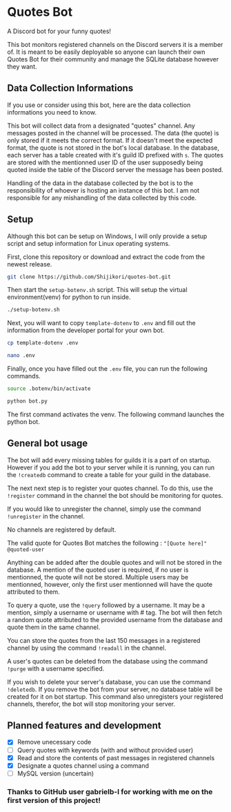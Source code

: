 # Quotes Bot
A Discord bot for your funny quotes!

This bot monitors registered channels on the Discord servers it is a member of. It is meant to be easily deployable so anyone can launch their own Quotes Bot for their community and manage the SQLite database however they want.

## Data Collection Informations
If you use or consider using this bot, here are the data collection informations you need to know.

This bot will collect data from a designated "quotes" channel. Any messages posted in the channel will be processed. The data (the quote) is only stored if it meets the correct format. If it doesn't meet the expected format, the quote is not stored in the bot's local database. In the database, each server has a table created with it's guild ID prefixed with `s`. The quotes are stored with the mentionned user ID of the user supposedly being quoted inside the table of the Discord server the message has been posted.

Handling of the data in the database collected by the bot is to the responsibility of whoever is hosting an instance of this bot. I am not responsible for any mishandling of the data collected by this code.

## Setup

Although this bot can be setup on Windows, I will only provide a setup script and setup information for Linux operating systems.

First, clone this repository or download and extract the code from the newest release.
```bash
git clone https://github.com/Shijikori/quotes-bot.git
```

Then start the `setup-botenv.sh` script. This will setup the virtual environment(venv) for python to run inside.
```bash
./setup-botenv.sh
```

Next, you will want to copy `template-dotenv` to `.env` and fill out the information from the developer portal for your own bot.
```bash
cp template-dotenv .env

nano .env
```

Finally, once you have filled out the `.env` file, you can run the following commands.
```bash
source .botenv/bin/activate

python bot.py
```
The first command activates the venv. The following command launches the python bot.

## General bot usage

The bot will add every missing tables for guilds it is a part of on startup. However if you add the bot to your server while it is running, you can run the `!createdb` command to create a table for your guild in the database.

The next next step is to register your quotes channel. To do this, use the `!register` command in the channel the bot should be monitoring for quotes.

If you would like to unregister the channel, simply use the command `!unregister` in the channel.

No channels are registered by default.

The valid quote for Quotes Bot matches the following : `"[Quote here]" @quoted-user`

Anything can be added after the double quotes and will not be stored in the database. A mention of the quoted user is required, if no user is mentionned, the quote will not be stored. Multiple users may be mentionned, however, only the first user mentionned will have the quote attributed to them.

To query a quote, use the `!query` followed by a username. It may be a mention, simply a username or username with # tag. The bot will then fetch a random quote attributed to the provided username from the database and quote them in the same channel.

You can store the quotes from the last 150 messages in a registered channel by using the command `!readall` in the channel.

A user's quotes can be deleted from the database using the command `!purge` with a username specified.

If you wish to delete your server's database, you can use the command `!deletedb`. If you remove the bot from your server, no database table will be created for it on bot startup. This command also unregisters your registered channels, therefor, the bot will stop monitoring your server.

## Planned features and development

* [X] Remove unecessary code
* [ ] Query quotes with keywords (with and without provided user)
* [X] Read and store the contents of past messages in registered channels
* [X] Designate a quotes channel using a command
* [ ] MySQL version (uncertain)

### Thanks to GitHub user gabrielb-l for working with me on the first version of this project!
